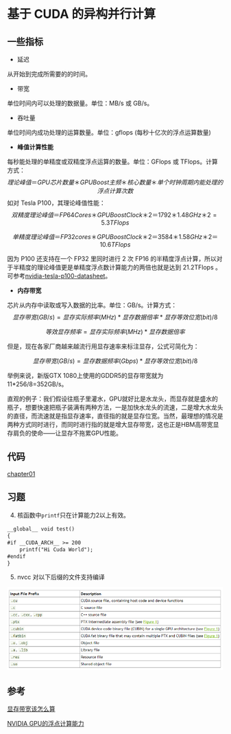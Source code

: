 # 基于 CUDA 的异构并行计算

## 一些指标

- 延迟

从开始到完成所需要的的时间。

- 带宽

单位时间内可以处理的数据量。单位：MB/s 或 GB/s。

- 吞吐量

单位时间内成功处理的运算数量。单位：gflops (每秒十亿次的浮点运算数量)

- **峰值计算性能**

每秒能处理的单精度或双精度浮点运算的数量。单位：GFlops  或 TFlops。计算方式：
$$
理论峰值 ＝ GPU芯片数量＊GPU Boost主频＊核心数量＊单个时钟周期内能处理的浮点计算次数
$$
如对 Tesla P100，其理论峰值性能：
$$
双精度理论峰值 ＝ FP64 Cores ＊ GPU Boost Clock ＊ 2 ＝ 1792 ＊1.48GHz＊2 = 5.3 TFlops
$$

$$
单精度理论峰值 ＝ FP32 cores ＊ GPU Boost Clock ＊ 2 ＝ 3584 ＊ 1.58GHz ＊ 2 ＝  10.6 TFlops
$$

因为 P100 还支持在一个 FP32 里同时进行 2 次 FP16 的半精度浮点计算，所以对于半精度的理论峰值更是单精度浮点数计算能力的两倍也就是达到 21.2TFlops 。可参考[nvidia-tesla-p100-datasheet](assets/nvidia-tesla-p100-datasheet.pdf)。

- **内存带宽**

芯片从内存中读取或写入数据的比率。单位：GB/s。计算方式：
$$
显存带宽(GB/s)=显存实际频率 (MHz)*显存数据倍率*显存等效位宽(bit)/8
$$

$$
等效显存频率 = 显存实际频率(MHz)*显存数据倍率
$$

但是，现在各家厂商越来越流行用显存速率来标注显存，公式可简化为：

$$
显存带宽(GB/s)=显存数据频率(Gbps)* 显存等效位宽(bit)/8
$$

举例来说，新版GTX 1080上使用的GDDR5的显存带宽就为11*256/8=352GB/s。

直观的例子：我们假设往瓶子里灌水，GPU就好比是水龙头，而显存就是盛水的瓶子，想要快速把瓶子装满有两种方法，一是加快水龙头的流速，二是增大水龙头的直径，而流速就是指显存速率，直径指的就是显存位宽。当然，最理想的情况是两种方式同时进行，而同时进行指的就是增大显存带宽，这也正是HBM高带宽显存肩负的使命——让显存不拖累GPU性能。

## 代码

[chapter01](../../sources/chapter01)

## 习题

4. 核函数中`printf`只在计算能力2以上有效。

```cuda
__global__ void test()
{
#if __CUDA_ARCH__ >= 200
    printf("Hi Cuda World");
#endif
}
```

5. nvcc 对以下后缀的文件支持编译

![](assets/supported-input-file-suffix.png)

## 参考

[显存带宽该怎么算](http://vga.zol.com.cn/644/6446935.html)

[NVIDIA GPU的浮点计算能力](https://blog.csdn.net/zong596568821xp/article/details/103957058)